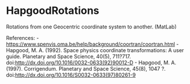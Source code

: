 HapgoodRotations
================

Rotations from one Geocentric coordinate system to another. (MatLab)


   References:
       - https://www.spenvis.oma.be/help/background/coortran/coortran.html
       - Hapgood, M. A. (1992). Space physics coordinate transformations:
           A user guide. Planetary and Space Science, 40(5), 711?717. 
           doi:http://dx.doi.org/10.1016/0032-0633(92)90012-D
       - Hapgood, M. A. (1997). Corrigendum. Planetary and Space Science,
           45(8), 1047 ?. doi:http://dx.doi.org/10.1016/S0032-0633(97)80261-9
